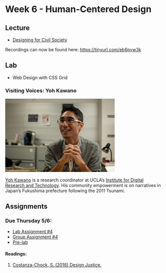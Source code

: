 # Week 6 - Human-Centered Design

## Lecture
- [Designing for Civil Society](./Materials/AA191_S_W6_Lecture_6.pdf)

Recordings can now be found here: https://tinyurl.com/eb6pyw3k

## Lab
-  Web Design with CSS Grid

### Visiting Voices: Yoh Kawano 
<img src="./Materials/media/yohkawano.jpg" alt="yoh picture" width="350"/>

[Yoh Kawano](https://idre.ucla.edu/people/yoh-kawano) is a research coordinator at UCLA’s [Institute for Digital Research and Technology](https://idre.ucla.edu/people/yoh-kawano). His community empowerment is on narratives in Japan’s Fukushima prefecture following the 2011 Tsunami. 

## Assignments

### Due Thursday 5/6:
- [Lab Assignment #4](../Week_5/Lab/lab_assignment.md)
- [Group Assignment #4](../Week_5/Materials/group_assignment_4.md)
- [Pre-lab](./Materials/pre-lab.md) 

#### Readings:
1. [Costanza-Chock, S. (2018) Design Justice.](./Materials/Design_Justice.pdf)
